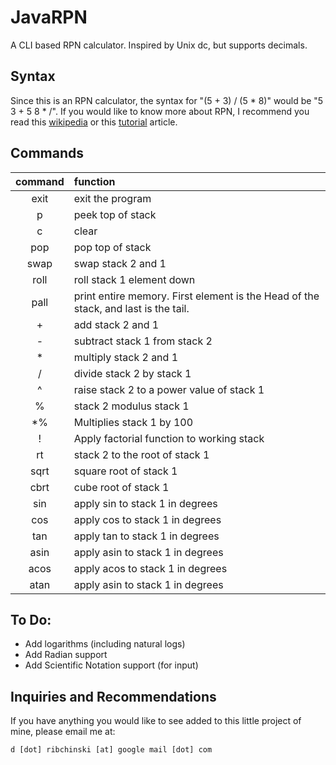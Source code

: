 # JavaRPN
A CLI based RPN calculator. Inspired by Unix dc, but supports decimals.

## Syntax
Since this is an RPN calculator, the syntax for "(5 + 3) / (5 * 8)" would be "5 3 + 5 8 * /". If you would like to know more about RPN, I recommend you read this [wikipedia][1] or this [tutorial][2] article.

## Commands
| command | function          |
| :-----: | :---------------- |
| exit    | exit the program  |
| p       | peek top of stack |
| c       | clear             |
| pop     | pop top of stack  |
| swap    | swap stack 2 and 1|
| roll    | roll stack 1 element down |
| pall    | print entire memory. First element is the Head of the stack, and last is the tail. |
| +       | add stack 2 and 1 |
| -       | subtract stack 1 from stack 2 |
| *       | multiply stack 2 and 1 |
| /       | divide stack 2 by stack 1 |
| ^       | raise stack 2 to a power value of stack 1 |
| %       | stack 2 modulus stack 1 |
| *%      | Multiplies stack 1 by 100 |
| !       | Apply factorial function to working stack |
| rt      | stack 2 to the root of stack 1 |
| sqrt    | square root of stack 1 |
| cbrt    | cube root of stack 1 |
| sin     | apply sin to stack 1 in degrees |
| cos     | apply cos to stack 1 in degrees |
| tan     | apply tan to stack 1 in degrees |
| asin    | apply asin to stack 1 in degrees |
| acos    | apply acos to stack 1 in degrees |
| atan    | apply asin to stack 1 in degrees |

## To Do:
- Add logarithms (including natural logs)
- Add Radian support
- Add Scientific Notation support (for input)

## Inquiries and Recommendations
If you have anything you would like to see added to this little project of mine, please email me at:

`d [dot] ribchinski [at] google mail [dot] com`


[1]: https://en.m.wikipedia.org/wiki/Reverse_Polish_notation
[2]: https://hansklav.home.xs4all.nl/rpn/
